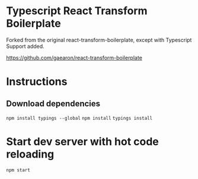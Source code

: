 # Typescript React Transform Boilerplate

Forked from the original react-transform-boilerplate, except with Typescript Support added.

https://github.com/gaearon/react-transform-boilerplate

# Instructions

## Download dependencies
`npm install typings --global`
`npm install`
`typings install`

# Start dev server with hot code reloading
`npm start`